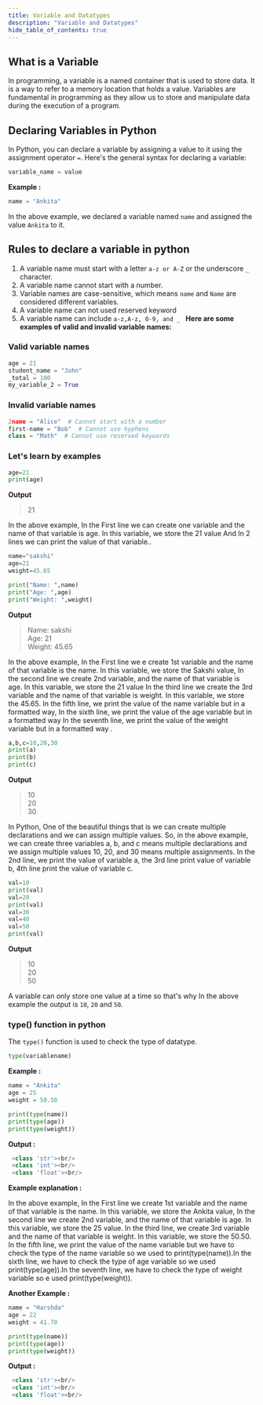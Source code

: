 ```yaml
---
title: Variable and Datatypes
description: "Variable and Datatypes"
hide_table_of_contents: true
---
```


## What is a Variable

In programming, a variable is a named container that is used to store data. It is a way to refer to a memory location that holds a value. Variables are fundamental in programming as they allow us to store and manipulate data during the execution of a program.

## Declaring Variables in Python

In Python, you can declare a variable by assigning a value to it using the assignment operator `=`. Here's the general syntax for declaring a variable:

```python
variable_name = value
```

**Example :**

```python
name = "Ankita"
```

In the above example, we declared a variable named `name` and assigned the value `Ankita` to it.

## Rules to declare a variable in python

1. A variable name must start with a letter `a-z or A-Z` or the underscore `_` character.
2. A variable name cannot start with a number.
3. Variable names are case-sensitive, which means `name` and `Name` are considered different variables.
4. A variable name can not used reserved keyword
5. A variable name can include `a-z,A-z, 0-9, and _ `
   **Here are some examples of valid and invalid variable names:**

### Valid variable names

```python
age = 21
student_name = "John"
_total = 100
my_variable_2 = True
```

### Invalid variable names

```python
2name = "Alice"  # Cannot start with a number
first-name = "Bob"  # Cannot use hyphens
class = "Math"  # Cannot use reserved keywords
```

### Let's learn by examples

```python title="variable.py" showLineNumbers="true
age=21
print(age)
```

**Output**

> 21

In the above example, In the First line we can create one variable and the name of that variable is age. In this variable, we store the 21 value And In 2 lines we can print the value of that variable..

```python title="datatype.py" showLineNumbers="true
name="sakshi"
age=21
weight=45.65

print("Name: ",name)
print("Age: ",age)
print("Weight: ",weight)
```

**Output**

> Name: sakshi <br/>
> Age: 21 <br/>
> Weight: 45.65

In the above example, In the First line we e create 1st variable and the name of that variable is the name. In this variable, we store the Sakshi value, In the second line we create 2nd variable, and the name of that variable is age. In this variable, we store the 21 value In the third line we create the 3rd variable and the name of that variable is weight. In this variable, we store the 45.65. In the fifth line, we print the value of the name variable but in a formatted way, In the sixth line, we print the value of the age variable but in a formatted way In the seventh line, we print the value of the weight variable but in a formatted way .

```python title="multiple-assignment.py" showLineNumbers="true
a,b,c=10,20,30
print(a)
print(b)
print(c)
```

**Output**

> 10 <br/>
> 20<br/>
> 30

In Python, One of the beautiful things that is we can create multiple declarations and we can assign multiple values. So, in the above example, we can create three variables a, b, and c means multiple declarations and we assign multiple values 10, 20, and 30 means multiple assignments. In the 2nd line, we print the value of variable a, the 3rd line print value of variable b, 4th line print the value of variable c.

```py title="reassignment.py" showLineNumbers="true"
val=10
print(val)
val=20
print(val)
val=30
val=40
val=50
print(val)
```

**Output**

> 10 <br/>
> 20<br/>
> 50

A variable can only store one value at a time so that's why In the above example the output is `10`, `20` and `50`.

### type() function in python

The `type()` function is used to check the type of datatype.

```py
type(variablename)
```

**Example :**

```py
name = "Ankita"
age = 25
weight = 50.50

print(type(name))
print(type(age))
print(type(weight))
```

**Output :**

```py
 <class 'str'><br/>
 <class 'int'><br/>
 <class 'float'><br/>
```

**Example explanation :**

In the above example, In the First line we create 1st variable and the name of that variable is the name. In this variable, we store the Ankita value, In the second line we create 2nd variable, and the name of that variable is age. In this variable, we store the 25 value. In the third line, we create 3rd variable and the name of that variable is weight. In this variable, we store the 50.50. In the fifth line, we print the value of the name variable but we have to check the type of the name variable so we used to print(type(name)).In the sixth line, we have to check the type of age variable so we used print(type(age)).In the seventh line, we have to check the type of weight variable so e used print(type(weight)).

**Another Example :**

```py
name = "Harshda"
age = 22
weight = 41.70

print(type(name))
print(type(age))
print(type(weight))
```

**Output :**

```py
 <class 'str'><br/>
 <class 'int'><br/>
 <class 'float'><br/>
```
